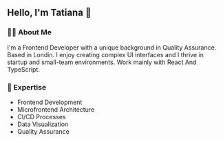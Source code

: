 ## Hello, I'm Tatiana 👋

### 👨‍💻 About Me
I'm a Frontend Developer with a unique background in Quality Assurance. Based in Londin. I enjoy creating complex UI interfaces and I thrive in startup and small-team environments. Work mainly with React And TypeScript.

### 🚀 Expertise
* Frontend Development
* Microfrontend Architecture
* CI/CD Processes
* Data Visualization
* Quality Assurance
